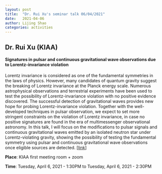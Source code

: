 ```yaml
---
layout: post
title:  "Dr. Rui Xu's seminar talk 06/04/2021"
date:   2021-04-06
author: Lijing Shao
categories: activities
---
```


## Dr. Rui Xu (KIAA)

#### Signatures in pulsar and continuous gravitational wave observations due to Lorentz-invariance violation

Lorentz invariance is considered as one of the fundamental symmetries in the laws of physics. However, many candidates of quantum gravity suggest the breaking of Lorentz invariance at the Planck energy scale. Numerous astrophysical observations and terrestrial experiments have been used to test the possibility of Lorentz-invariance violation with no positive evidence discovered. The successful detection of gravitational waves provides new hope for probing Lorentz-invariance violation. Together with the well-developed techniques in pulsar observation, we expect to set more stringent constraints on the violation of Lorentz invariance, in case no positive signatures are found in the era of multimessenger observational astronomy. In this talk, I will focus on the modifications to pulsar signals and continuous gravitational waves emitted by an isolated neutron star under Lorentz-violating gravity, showing the possibility of testing the fundamental symmetry using pulsar and continuous gravitational wave observations once eligible sources are detected.
[[link](http://kiaa.pku.edu.cn/info/1025/7580.htm)]

**Place**: KIAA first meeting room + zoom

**Time**: Tuesday, April 6, 2021 - 1:30PM to Tuesday, April 6, 2021 - 2:30PM
